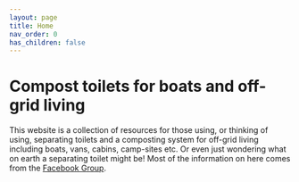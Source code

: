 ```yaml
---
layout: page
title: Home
nav_order: 0
has_children: false
---
```

# Compost toilets for boats and off-grid living

This website is a collection of resources for those using, or thinking of using, separating toilets and a composting system for off-grid living including boats, vans, cabins, camp-sites etc. Or even just wondering what on earth a separating toilet might be! Most of the information on here comes from the [Facebook Group](https://www.facebook.com/groups/compostingloos).
